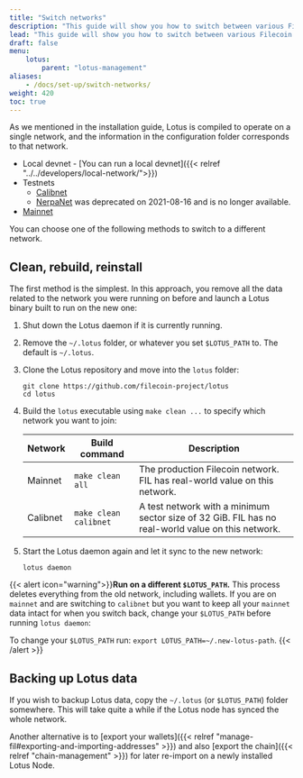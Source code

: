 ```yaml
---
title: "Switch networks"
description: "This guide will show you how to switch between various Filecoin networks with Lotus, depending on your testing or development needs."
lead: "This guide will show you how to switch between various Filecoin networks with Lotus, depending on your testing or development needs."
draft: false
menu:
    lotus:
        parent: "lotus-management"
aliases:
    - /docs/set-up/switch-networks/
weight: 420
toc: true
---
```


As we mentioned in the installation guide, Lotus is compiled to operate on a single network, and the information in the configuration folder corresponds to that network.

- Local devnet - [You can run a local devnet]({{< relref "../../developers/local-network/">}})
- Testnets
    - [Calibnet](https://network.filecoin.io/#calibration)
    - [NerpaNet](https://github.com/filecoin-project/community/discussions/74#discussioncomment-1348469) was deprecated on 2021-08-16 and is no longer available.
- [Mainnet](https://network.filecoin.io/#mainnet)

You can choose one of the following methods to switch to a different network.

## Clean, rebuild, reinstall

The first method is the simplest. In this approach, you remove all the data related to the network you were running on before and launch a Lotus binary built to run on the new one:

1. Shut down the Lotus daemon if it is currently running.
1. Remove the `~/.lotus` folder, or whatever you set `$LOTUS_PATH` to. The default is `~/.lotus`.
1. Clone the Lotus repository and move into the `lotus` folder:

    ```shell
    git clone https://github.com/filecoin-project/lotus
    cd lotus
    ```

1. Build the `lotus` executable using `make clean ...` to specify which network you want to join:

    | Network | Build command | Description |
    | --- | --- | --- |
    | Mainnet | `make clean all` | The production Filecoin network. FIL has real-world value on this network. |
    | Calibnet | `make clean calibnet` | A test network with a minimum sector size of 32 GiB. FIL has no real-world value on this network. |

2. Start the Lotus daemon again and let it sync to the new network:

    ```shell
    lotus daemon
    ```

{{< alert icon="warning">}}**Run on a different `$LOTUS_PATH`.**
This process deletes everything from the old network, including wallets. If you are on `mainnet` and are switching to `calibnet` but you want to keep all your `mainnet` data intact for when you switch back, change your `$LOTUS_PATH` before running `lotus daemon`:

To change your `$LOTUS_PATH` run: `export LOTUS_PATH=~/.new-lotus-path`.
{{< /alert >}}

## Backing up Lotus data

If you wish to backup Lotus data, copy the `~/.lotus` (or `$LOTUS_PATH`) folder somewhere. This will take quite a while if the Lotus node has synced the whole network.

Another alternative is to [export your wallets]({{< relref "manage-fil#exporting-and-importing-addresses" >}}) and also [export the chain]({{< relref "chain-management" >}}) for later re-import on a newly installed Lotus Node.
